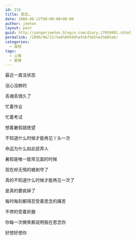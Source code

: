```yaml
---
id: 216
title: 思念…
date: 2008-06-22T08:00:00+00:00
author: jeehon
layout: post
guid: http://yangerjeehon.blogcn.com/diary,17059801.shtml
permalink: /2008/06/22/%e6%80%9d%e5%bf%b5%e2%80%a6/
categories:
  - 其他
tags:
  - 心情
  - 爱情
---
```

最近一直没状态
  
没心没肺的
  
丢魂丢很久了
  
忙着作业
  
忙着考试
  
想着暑假就绝望
  
不知道什么时候才能再见丫头一次
  
命运为什么如此捉弄人
  
暑假是唯一能常见面的时候
  
现在却无情的被剥夺了
  
真的不知道什么时候才能再见一次了
  
是真的要疯掉了
  
每时每刻都得忍受着思念的痛苦
  
不停的受着折磨
  
你每一次微笑都说明我在思念你
  
好想好想你